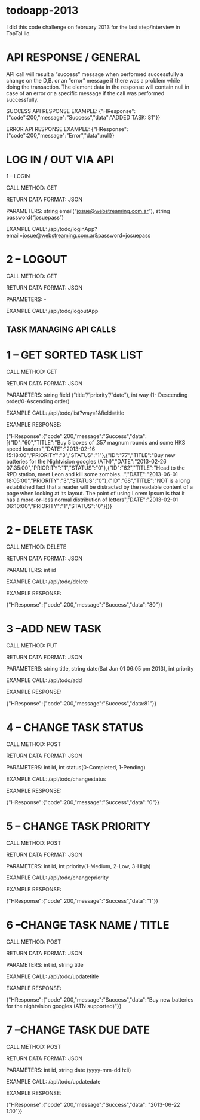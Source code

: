 # todoapp-2013
I did this code challenge on february 2013 for the last step/interview in TopTal llc.




# API RESPONSE / GENERAL

API call will result a “success” message when performed successfully a change on the D,B. or an “error” message if there was a problem while doing the transaction. The element data in the response will contain null in case of an error or a specific message if the call was performed successfully.

SUCCESS API RESPONSE EXAMPLE:
{"HResponse":{"code":200,"message":"Success","data":"ADDED TASK: 81"}}

ERROR API RESPONSE EXAMPLE:
{"HResponse":{"code":200,"message":"Error","data":null}}


# LOG IN / OUT VIA API

1 – LOGIN

CALL METHOD: GET

RETURN DATA FORMAT: JSON

PARAMETERS: string email(“josue@webstreaming.com.ar”),  string password(“josuepass”)

EXAMPLE CALL:  /api/todo/loginApp?email=josue@webstreaming.com.ar&password=josuepass


# 2 – LOGOUT

CALL METHOD: GET

RETURN DATA FORMAT: JSON

PARAMETERS: -

EXAMPLE CALL:  /api/todo/logoutApp


## TASK MANAGING API CALLS


# 1 – GET SORTED TASK LIST

CALL METHOD: GET

RETURN DATA FORMAT: JSON

PARAMETERS: string field (“title”/”priority”/”date”), int way (1- Descending order/0-Ascending order)

EXAMPLE CALL: /api/todo/list?way=1&field=title

EXAMPLE RESPONSE: 

{"HResponse":{"code":200,"message":"Success","data":[{"ID":"60","TITLE":"Buy 5 boxes of .357 magnum rounds and some HKS speed loaders","DATE":"2013-02-16 15:18:00","PRIORITY":"3","STATUS":"1"},{"ID":"77","TITLE":"Buy new batteries for the Nightvision googles (ATN)","DATE":"2013-02-26 07:35:00","PRIORITY":"1","STATUS":"0"},{"ID":"62","TITLE":"Head to the RPD station, meet Leon and kill some zombies...","DATE":"2013-06-01 18:05:00","PRIORITY":"3","STATUS":"0"},{"ID":"68","TITLE":"NOT is a long established fact that a reader will be distracted by the readable content of a page when looking at its layout. The point of using Lorem Ipsum is that it has a more-or-less normal distribution of letters","DATE":"2013-02-01 06:10:00","PRIORITY":"1","STATUS":"0"}]}}



# 2 – DELETE TASK 

CALL METHOD: DELETE

RETURN DATA FORMAT: JSON

PARAMETERS: int id

EXAMPLE CALL: /api/todo/delete

EXAMPLE RESPONSE: 

{"HResponse":{"code":200,"message":"Success","data":"80"}}


# 3 –ADD NEW TASK 

CALL METHOD: PUT

RETURN DATA FORMAT: JSON

PARAMETERS: string title, string date(Sat Jun 01 06:05 pm 2013), int priority

EXAMPLE CALL: /api/todo/add

EXAMPLE RESPONSE: 

{"HResponse":{"code":200,"message":"Success","data:81"}}



# 4 – CHANGE TASK STATUS 

CALL METHOD: POST

RETURN DATA FORMAT: JSON

PARAMETERS: int id, int status(0-Completed, 1-Pending)  

EXAMPLE CALL: /api/todo/changestatus

EXAMPLE RESPONSE: 

{"HResponse":{"code":200,"message":"Success","data":"0"}}


# 5 – CHANGE TASK PRIORITY

CALL METHOD: POST

RETURN DATA FORMAT: JSON

PARAMETERS: int id, int priority(1-Medium, 2-Low, 3-High)

EXAMPLE CALL: /api/todo/changepriority

EXAMPLE RESPONSE: 

{"HResponse":{"code":200,"message":"Success","data":"1"}}



# 6 –CHANGE TASK NAME / TITLE

CALL METHOD: POST

RETURN DATA FORMAT: JSON

PARAMETERS: int id, string title

EXAMPLE CALL: /api/todo/updatetitle

EXAMPLE RESPONSE: 

{"HResponse":{"code":200,"message":"Success","data":"Buy new batteries for the nightvision googles (ATN supported)"}}



# 7 –CHANGE TASK DUE DATE

CALL METHOD: POST

RETURN DATA FORMAT: JSON

PARAMETERS: int id, string date (yyyy-mm-dd h:ii)

EXAMPLE CALL: /api/todo/updatedate

EXAMPLE RESPONSE: 

{"HResponse":{"code":200,"message":"Success","data": "2013-06-22 1:10"}}

